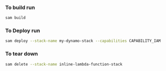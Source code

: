 ### To build run
```sh
sam build
```

### To Deploy run
```sh
sam deploy --stack-name my-dynamo-stack --capabilities CAPABILITY_IAM
```

### To tear down
```sh
sam delete --stack-name inline-lambda-function-stack
```